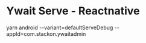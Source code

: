 # Ywait Serve - Reactnative

yarn android --variant=defaultServeDebug --appId=com.stackon.ywaitadmin